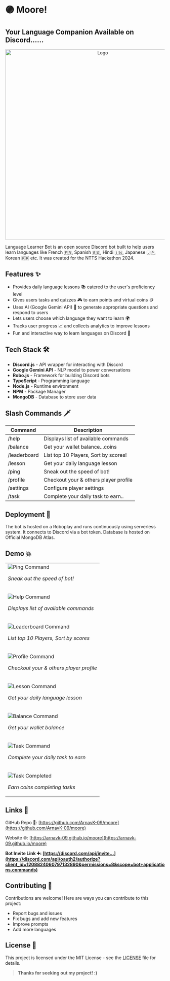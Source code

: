 # 🟣 Moore!

## Your Language Companion Available on Discord......

<p align="center">
    <img width="600" src="https://raw.githubusercontent.com/ArnavK-09/moore/main/Logo.png" alt="Logo">
</p>

Language Learner Bot is an open source Discord bot built to help users learn languages like French 🇫🇷, Spanish 🇪🇸, Hindi 🇮🇳, Japanese 🇯🇵, Korean 🇰🇷 etc. It was created for the NTTS Hackathon 2024.

## Features ✨

- Provides daily language lessons 📚 catered to the user's proficiency level
- Gives users tasks and quizzes 🎮 to earn points and virtual coins 🪙
- Uses AI (Google Gemini API) 🧠 to generate appropriate questions and respond to users
- Lets users choose which language they want to learn 🌍
- Tracks user progress 📈 and collects analytics to improve lessons
- Fun and interactive way to learn languages on Discord 🎉

## Tech Stack 🛠️

- **Discord.js** - API wrapper for interacting with Discord
- **Google Gemini API** - NLP model to power conversations
- **Robo.js** - Framework for building Discord bots
- **TypeScript** - Programming language
- **Node.js** - Runtime environment
- **NPM** - Package Manager
- **MongoDB** - Database to store user data

## Slash Commands 🗡️

| Command      | Description                           |
| ------------ | ------------------------------------- |
| /help        | Displays list of available commands   |
| /balance     | Get your wallet balance...coins       |
| /leaderboard | List top 10 Players, Sort by scores!  |
| /lesson      | Get your daily language lesson        |
| /ping        | Sneak out the speed of bot!           |
| /profile     | Checkout your & others player profile |
| /settings    | Configure player settings             |
| /task        | Complete your daily task to earn..    |

## Deployment 🚀

The bot is hosted on a Roboplay and runs continuously using serverless system. It connects to Discord via a bot token. Database is hosted on Official MongoDB Atlas.

## Demo 💥

<table>
<tr>
<td>
  
  <img src="demo/ping.jpg" alt="Ping Command">
  
  *Sneak out the speed of bot!*
  
</td>
</tr>
<tr>
<td>

![Help Command](demo/help.jpg)

_Displays list of available commands_

</td>
</tr>
<tr>
<td>

![Leaderboard Command](demo/leaderboard.jpg)

_List top 10 Players, Sort by scores_

</td>
</tr>
<tr>
<td>

![Profile Command](demo/profile.jpg)

_Checkout your & others player profile_

</td>
</tr>
<tr>
<td>

![Lesson Command](demo/lesson.jpg)

_Get your daily language lesson_

</td>
</tr>
<tr>
<td>

![Balance Command](demo/balance.jpg)

_Get your wallet balance_

</td>
</tr>
<tr>
<td>

![Task Command](demo/task.jpg)

_Complete your daily task to earn_

</td>
</tr>
<tr>
<td>

![Task Completed](demo/task_completed.jpg)

_Earn coins completing tasks_

</td>
</tr>
</tr>
</table>

## Links 🔗

GitHub Repo 📁: [https://github.com/ArnavK-09/moore](https://github.com/ArnavK-09/moore)

Website 🌐: [https://arnavk-09.github.io/moore](https://arnavk-09.github.io/moore)

**Bot Invite Link ➕: [https://discord.com/api/invite...](https://discord.com/api/oauth2/authorize?client_id=1208824060797132890&permissions=8&scope=bot+applications.commands)**

## Contributing 🤝

Contributions are welcome! Here are ways you can contribute to this project:

- Report bugs and issues
- Fix bugs and add new features
- Improve prompts
- Add more languages

## License 📝

This project is licensed under the MIT License - see the [LICENSE](./LICENSE.md) file for details.

> **Thanks for seeking out my project! :)**
